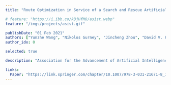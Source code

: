 ```yaml
---
title: "Route Optimization in Service of a Search and Rescue Artificial Social Intelligence Agent"

# feature: "https://i.ibb.co/kBjHfM8/asist.webp"
feature: "/imgs/projects/asist.gif"

publishDate: "01 Feb 2021"
authors: ["Yunzhe Wang", "Nikolos Gurney", "Jincheng Zhou", "David V. Pynadath", "Volkan Ustun"]
author_idx: 0

selected: true

description: "Association for the Advancement of Artificial Intelligence (AAAI) 2021 Fall Symposium Series"

links:
  Paper: "https://link.springer.com/chapter/10.1007/978-3-031-21671-8_14"
---
```


